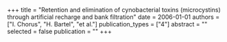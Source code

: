 +++
title = "Retention and elimination of cynobacterial toxins (microcystins) through artificial recharge and bank filtration"
date = 2006-01-01
authors = ["I. Chorus", "H. Bartel", "et al."]
publication_types = ["4"]
abstract = ""
selected = false
publication = ""
+++

